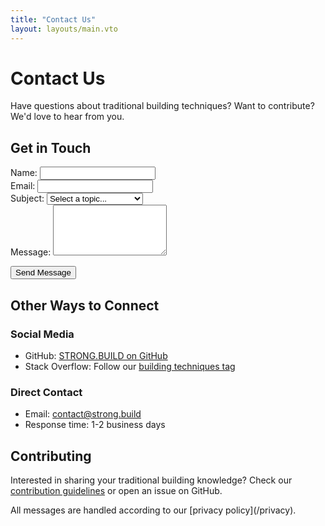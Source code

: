 ```yaml
---
title: "Contact Us"
layout: layouts/main.vto
---
```


# Contact Us

Have questions about traditional building techniques? Want to contribute? We'd love to hear from you.

## Get in Touch

<form class="contact-form" action="https://formspree.io/f/your-form-id" method="POST">
  <div class="form-group">
    <label for="name">Name:</label>
    <input type="text" id="name" name="name" required>
  </div>
  
  <div class="form-group">
    <label for="email">Email:</label>
    <input type="email" id="email" name="email" required>
  </div>
  
  <div class="form-group">
    <label for="subject">Subject:</label>
    <select id="subject" name="subject" required>
      <option value="">Select a topic...</option>
      <option value="technique">Building Techniques</option>
      <option value="materials">Materials</option>
      <option value="contribute">Contribute Knowledge</option>
      <option value="other">Other</option>
    </select>
  </div>
  
  <div class="form-group">
    <label for="message">Message:</label>
    <textarea id="message" name="message" rows="5" required></textarea>
  </div>
  
  <button type="submit">Send Message</button>
</form>

## Other Ways to Connect

### Social Media
- GitHub: [STRONG.BUILD on GitHub](https://github.com/strong-build)
- Stack Overflow: Follow our [building techniques tag](https://stackoverflow.com/questions/tagged/traditional-building)

### Direct Contact
- Email: [contact@strong.build](mailto:contact@strong.build)
- Response time: 1-2 business days

## Contributing

Interested in sharing your traditional building knowledge? Check our [contribution guidelines](/contribute) or open an issue on GitHub.

<div class="info">
All messages are handled according to our [privacy policy](/privacy).
</div> 
